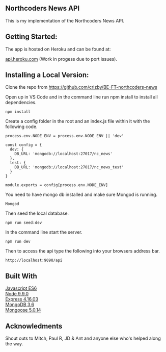 ## Northcoders News API

This is my implementation of the Northcoders News API.

## Getting Started:

The app is hosted on Heroku and can be found at:

[api.heroku.com](api.heroku.com)
(Work in progess due to port issues).

## Installing a Local Version:

Clone the repo from https://github.com/crizby/BE-FT-northcoders-news

Open up in VS Code and in the command line run npm install to install all dependencies.
```
npm install
```

Create a config folder in the root and an index.js file within it with the following code.
```
process.env.NODE_ENV = process.env.NODE_ENV || 'dev'

const config = {
  dev: {
    DB_URL: 'mongodb://localhost:27017/nc_news'
  },
  test: {
    DB_URL: 'mongodb://localhost:27017/nc_news_test'
  }
}

module.exports = config[process.env.NODE_ENV]
```
You need to have mongo db installed and make sure Mongod is running.
```
Mongod
```
Then seed the local database.
```
npm run seed:dev
```
In the command line start the server.
```
npm run dev
```
Then to access the api type the following into your browsers address bar.
```
http://localhost:9090/api
```

## Built With

[Javascript ES6](http://http://es6-features.org)\
[Node 9.9.0](https://nodejs.org/en/)\
[Express 4.16.03](https://expressjs.com/)\
[MongoDB 3.6](https://www.mongodb.com/)\
[Mongoose 5.0.14](http://mongoosejs.com/)


## Acknowledments

Shout outs to Mitch, Paul R, JD & Ant and anyone else who's helped along the way.


